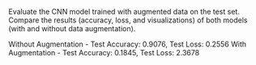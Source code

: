 Evaluate the CNN model trained with augmented data on the test set.
Compare the results (accuracy, loss, and visualizations) of both models (with and without data augmentation).

Without Augmentation - Test Accuracy: 0.9076, Test Loss: 0.2556
With Augmentation    - Test Accuracy: 0.1845, Test Loss: 2.3678
